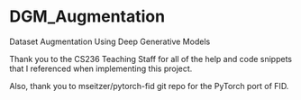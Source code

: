 # DGM_Augmentation
Dataset Augmentation Using Deep Generative Models

Thank you to the CS236 Teaching Staff for all of the help and code snippets that I referenced when implementing this project.

Also, thank you to mseitzer/pytorch-fid git repo for the PyTorch port of FID.